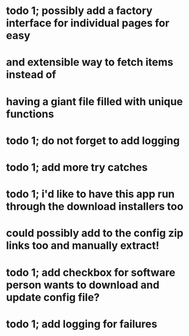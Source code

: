# todo 1; possibly add a factory interface for individual pages for easy 
#		  and extensible way to fetch items instead of
#		  having a giant file filled with unique functions
# todo 1; do not forget to add logging
# todo 1; add more try catches
# todo 1; i'd like to have this app run through the download installers too
#		  could possibly add to the config zip links too and manually extract!
# todo 1; add checkbox for software person wants to download and update config file?
# todo 1; add logging for failures
